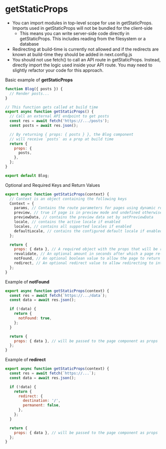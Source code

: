 # getStaticProps

- You can import modules in top-level scope for use in getStaticProps. Imports used in getStaticProps will not be bundled for the client-side
  - This means you can write server-side code directly in getStaticProps. This includes reading from the filesystem or a database
- Redirecting at build-time is currently not allowed and if the redirects are known at build-time they should be added in next.config.js
- You should not use fetch() to call an API route in getStaticProps. Instead, directly import the logic used inside your API route. You may need to slightly refactor your code for this approach.

Basic example of **getStaticProps**

```js
function Blog({ posts }) {
  // Render posts...
}

// This function gets called at build time
export async function getStaticProps() {
  // Call an external API endpoint to get posts
  const res = await fetch('https://.../posts');
  const posts = await res.json();

  // By returning { props: { posts } }, the Blog component
  // will receive `posts` as a prop at build time
  return {
    props: {
      posts,
    },
  };
}

export default Blog;
```

Optional and Required Keys and Return Values

```js
export async function getStaticProps(context) {
  // Context is an object containing the following keys
  Context = {
    params, // Contains the route parameters for pages using dynamic routes, usually used with getStaticPaths
    preview, // true if page is in preview mode and undefined otherwise
    previewData, // contains the preview data set by setPreviewData
    locale, // contains the active locale if enabled
    locales, // contains all supported locales if enabled
    defaultLocale, // contains the configured default locale if enabled
  };

  return {
    props: { data }, // A required object with the props that will be received by the page component. It should be a serialized object
    revalidate, // An optional amount in seconds after which a page re-generation can occur.
    notFound, // An optional boolean value to allow the page to return a 404 status and page.
    redirect, // An optional redirect value to allow redirecting to internal and external resources. It should match the shape of { destination: string, permanent: boolean }. In some rare cases, you might need to assign a custom status code for older HTTP Clients to properly redirect. In these cases, you can use the statusCode property instead of the permanent property, but not both.
  };
}
```

Example of **notFound**

```js
export async function getStaticProps(context) {
  const res = await fetch(`https://.../data`);
  const data = await res.json();

  if (!data) {
    return {
      notFound: true,
    };
  }

  return {
    props: { data }, // will be passed to the page component as props
  };
}
```

Example of **redirect**

```js
export async function getStaticProps(context) {
  const res = await fetch(`https://...`);
  const data = await res.json();

  if (!data) {
    return {
      redirect: {
        destination: '/',
        permanent: false,
      },
    };
  }

  return {
    props: { data }, // will be passed to the page component as props
  };
}
```
